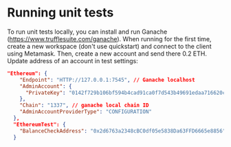 ﻿# Running unit tests
To run unit tests locally, you can install and run Ganache (https://www.trufflesuite.com/ganache). When running for the first time, create a new workspace (don't use quickstart) and connect to the client using Metamask. Then, create a new account and send there 0.2 ETH. Update address of an account in test settings:
```json
"Ethereum": {
    "Endpoint": "HTTP://127.0.0.1:7545", // Ganache localhost
    "AdminAccount": {
      "PrivateKey": "0142f729b106bf594b4cad91ca0f7d543b49691edaa716620c20297eb3d82dc8" // private key of an account (from ganache) which has some ETH
    },
    "Chain": "1337", // ganache local chain ID
    "AdminAccountProviderType": "CONFIGURATION"
  },
  "EthereumTest": {
    "BalanceCheckAddress": "0x2d6763a2348cBC0df05e5838Da63FFD6665e8856" // balance number with 0.2 ETH
  }
```